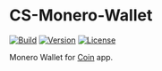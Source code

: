 # CS-Monero-Wallet

[![Build](https://github.com/CoinSpace/cs-monero-wallet/actions/workflows/ci.yml/badge.svg)](https://github.com/CoinSpace/cs-monero-wallet/actions/workflows/ci.yml)
[![Version](https://img.shields.io/github/v/tag/CoinSpace/cs-monero-wallet?label=version)](https://github.com/CoinSpace/cs-monero-wallet/releases)
[![License](https://img.shields.io/github/license/CoinSpace/cs-monero-wallet?color=blue)](https://github.com/CoinSpace/cs-monero-wallet/blob/master/LICENSE)

Monero Wallet for [Coin](https://github.com/CoinSpace/CoinSpace) app.
